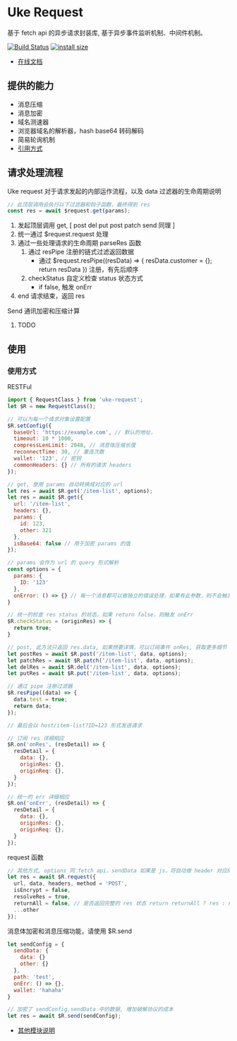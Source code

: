 # Uke Request

基于 fetch api 的异步请求封装库, 基于异步事件监听机制、中间件机制。

[![Build Status](https://travis-ci.com/SANGET/uke-request.svg?branch=master)](https://travis-ci.com/SANGET/uke-request)
[![install size](https://packagephobia.now.sh/badge?p=uke-request)](https://packagephobia.now.sh/result?p=uke-request)

- [在线文档](https://request.ukelli.com/)

## 提供的能力

- 消息压缩
- 消息加密
- 域名测速器
- 浏览器域名的解析器，hash base64 转码解码
- 简易轮询机制
- [引用方式](./docs/import-desc.md)

## 请求处理流程

Uke request 对于请求发起的内部运作流程，以及 data 过滤器的生命周期说明

```js
// 此顶层调用会执行以下过滤器和钩子函数，最终得到 res
const res = await $request.get(params);
```

1. 发起顶层调用 get, [ post del put post patch send 同理 ]
2. 统一通过 $request.request 处理
3. 通过一些处理请求的生命周期 parseRes 函数
    1. 通过 resPipe 注册的链式过滤返回数据
        - 通过 $request.resPipe((resData) => { resData.customer = {}; return resData }) 注册，有先后顺序
    2. checkStatus 自定义检查 status 状态方式
        - if false, 触发 onErr
4. end 请求结束，返回 res

Send 通讯加密和压缩计算

1. TODO

## 使用

### 使用方式

RESTFul

```js
import { RequestClass } from 'uke-request';
let $R = new RequestClass();

// 可以为每一个请求对象设置配置
$R.setConfig({
  baseUrl: 'https://example.com', // 默认的地址，
  timeout: 10 * 1000,
  compressLenLimit: 2048, // 消息体压缩长度
  reconnectTime: 30, // 重连次数
  wallet: '123', // 密钥
  commonHeaders: {} // 所有的请求 headers
});

// get, 使用 params 自动转换成对应的 url
let res = await $R.get('/item-list', options);
let res = await $R.get({
  url: '/item-list',
  headers: {},
  params: {
    id: 123,
    other: 321
  },
  isBase64: false // 用于加密 params 的值
});

// params 会作为 url 的 query 形式解析
const options = {
  params: {
    ID: '123'
  },
  onError: () => {} // 每一个消息都可以做独立的错误处理，如果有此参数，则不会触发 $R.on('onErr') 的订阅事件
}

// 统一的检查 res status 的状态，如果 return false，则触发 onErr
$R.checkStatus = (originRes) => {
  return true;
}

// post, 此方法只返回 res.data, 如果想要详情，可以订阅事件 onRes, 获取更多细节
let postRes = await $R.post('/item-list', data, options);
let patchRes = await $R.patch('/item-list', data, options);
let delRes = await $R.del('/item-list', data, options);
let putRes = await $R.put('/item-list', data, options);

// 通过 pipe 注册过滤器
$R.resPipe((data) => {
  data.test = true;
  return data;
});

// 最后会以 host/item-list?ID=123 形式发送请求

// 订阅 res 详细相应
$R.on('onRes', (resDetail) => {
  resDetail = {
    data: {},
    originRes: {},
    originReq: {},
  }
});

// 统一的 err 详细相应
$R.on('onErr', (resDetail) => {
  resDetail = {
    data: {},
    originRes: {},
    originReq: {},
  }
});
```

request 函数

```js
// 其他方式, options 同 fetch api，sendData 如果是 js，将自动做 header 对应的转换
let res = await $R.request({
  url, data, headers, method = 'POST',
  isEncrypt = false,
  resolveRes = true,
  returnAll = false, // 是否返回完整的 res 状态 return returnAll ? res : res.data
  ...other
});
```

消息体加密和消息压缩功能，请使用 $R.send

```js
let sendConfig = {
  sendData: {
    data: {}
    other: {}
  },
  path: 'test',
  onErr: () => {},
  wallet: 'hahaha'
}

// 加密了 sendConfig.sendData 中的数据, 增加破解协议的成本
let res = await $R.send(sendConfig);
```

- [其他模块说明](./docs/other-desc.md)

